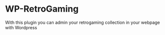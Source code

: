 # WP-RetroGaming
With this plugin you can admin your retrogaming collection in your webpage with Wordpress
